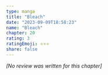 ```yaml
---
type: manga
title: "Bleach"
date: "2023-09-09T18:58:23"
name: "Bleach"
chapter: 20
rating: 3
ratingEmoji: ⭐️⭐️⭐️
share: false
---
```


*[No review was written for this chapter]*
